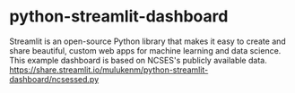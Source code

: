 # python-streamlit-dashboard

Streamlit is an open-source Python library that makes it easy to create and share beautiful, custom web apps for machine learning and data science. 
This example dashboard is based on NCSES's publicly available data. https://share.streamlit.io/mulukenm/python-streamlit-dashboard/ncsessed.py 
